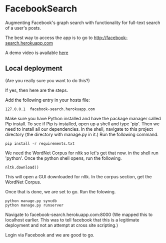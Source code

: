 FacebookSearch
==============

Augmenting Facebook's graph search with functionality for full-text search of a user's posts.

The best way to access the app is to go to http://facebook-search.herokuapp.com

A demo video is available [here](https://www.youtube.com/watch?v=0ag_2ngGlwA)

## Local deployment 

(Are you really sure you want to do this?)

If yes, then here are the steps.

Add the following entry in your hosts file:
    
    127.0.0.1  facebook-search.herokuapp.com


Make sure you have Python installed and have the package manager called Pip install. To see if Pip is installed, open up a shell and type 'pip'.
Then we need to install all our dependencies. In the shell, navigate to this project directory (the directory with manage.py in it.) Run the following command. 

    pip install -r requirements.txt

We need the WordNet Corpus for nltk so let's get that now. in the shell run 'python'. Once the python shell opens, run the following.

    nltk.download()

This will open a GUI downloaded for nltk. In the corpus section, get the WordNet Corpus.

Once that is done, we are set to go.
Run the folowing.

    python manage.py syncdb
    python manage.py runserver

Navigate to facebook-search.herokuapp.com:8000 (We mapped this to localhost earlier. This was to tell facebook that this is a legitimate deployment and not an attempt at cross site scripting.)

Login via Facebook and we are good to go.
